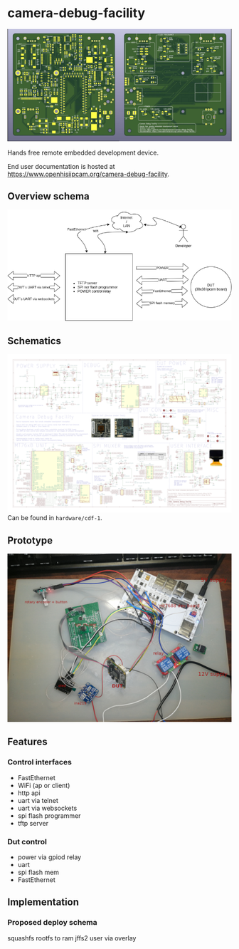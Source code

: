 # camera-debug-facility

![Board](hardware/cdf-1/board-cdf-1.png)

Hands free remote embedded development device.

End user documentation is hosted at https://www.openhisiipcam.org/camera-debug-facility.

## Overview schema

![Schema](docs/schema-1.png)

## Schematics

![Schematic](hardware/cdf-1/schematic-cdf-1.png)
Can be found in `hardware/cdf-1`.

## Prototype

![prototype](development-notes/prototype.jpg)

## Features

### Control interfaces
* FastEthernet
* WiFi (ap or client)
* http api
* uart via telnet
* uart via websockets
* spi flash programmer
* tftp server

### Dut control
* power via gpiod relay
* uart
* spi flash mem
* FastEthernet

## Implementation

### Proposed deploy schema

squashfs rootfs to ram
jffs2 user via overlay
